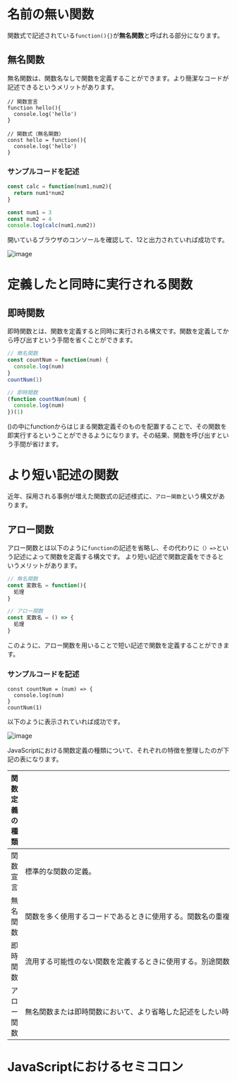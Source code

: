 # 名前の無い関数

関数式で記述されている`function(){}`が**無名関数**と呼ばれる部分になります。

## 無名関数

無名関数は、関数名なしで関数を定義することができます。より簡潔なコードが記述できるというメリットがあります。

```javascript:無名関数
// 関数宣言
function hello(){
  console.log('hello')
}

// 関数式（無名関数）
const hello = function(){
  console.log('hello')
}
```

### サンプルコードを記述

```javascript
const calc = function(num1,num2){
  return num1*num2
}

const num1 = 3
const num2 = 4
console.log(calc(num1,num2))
```

開いているブラウザのコンソールを確認して、12と出力されていれば成功です。

![image](https://github.com/koharayuki/til/assets/132040884/2829b3fa-ec7f-4ab2-be0a-2a688694079f)  

    
# 定義したと同時に実行される関数

## 即時関数

即時関数とは、関数を定義すると同時に実行される構文です。関数を定義してから呼び出すという手間を省くことができます。

```javascript
// 無名関数
const countNum = function(num) {
  console.log(num)
}
countNum(1)

// 即時関数
(function countNum(num) {
  console.log(num)
})(1)
```

()の中にfunctionからはじまる関数定義そのものを配置することで、その関数を即実行するということができるようになります。その結果、関数を呼び出すという手間が省けます。  

  
# より短い記述の関数

近年、採用される事例が増えた関数式の記述様式に、`アロー関数`という構文があります。

## アロー関数

アロー関数とは以下のように`function`の記述を省略し、その代わりに`（）=>`という記述によって関数を定義する構文です。
より短い記述で関数定義をできるというメリットがあります。

```javascript
// 無名関数
const 変数名 = function(){
  処理
}

// アロー関数
const 変数名 = () => {
  処理
}
```

このように、アロー関数を用いることで短い記述で関数を定義することができます。

### サンプルコードを記述

```javascript:コンソール
const countNum = (num) => {
  console.log(num)
}
countNum(1)
```

以下のように表示されていれば成功です。

![image](https://github.com/koharayuki/til/assets/132040884/98fcaea3-e07f-4283-af17-6c9da0d00a73)

JavaScriptにおける関数定義の種類について、それぞれの特徴を整理したのが下記の表になります。

| 関数定義の種類 | 特徴                                                                |
| -------------- | ------------------------------------------------------------------ |
| 関数宣言	    | 標準的な関数の定義。　　　　　　　 　　　　　　　　　　　　　　　　　　　　　　　　　　　　　　　　　　　　　　　　　　　　　　　　　　　　　　　　　　　　　　　　　　　　　　　　　　　　　　　　　　　　　　　　　　　　　 |
| 無名関数	       | 関数を多く使用するコードであるときに使用する。関数名の重複を避けることができる。　　　　　　　　　　　　  |
| 即時関数		     | 流用する可能性のない関数を定義するときに使用する。別途関数を定義する手間がない。　　　　　　　  |
| アロー関数	     | 無名関数または即時関数において、より省略した記述をしたい時に使用する。　　　　　　　　　　　　　　　　　　　　　　　　　  |  
  
  
# JavaScriptにおけるセミコロン



	






























